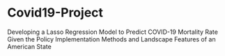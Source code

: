 # Covid19-Project
Developing a Lasso Regression Model to Predict COVID-19 Mortality Rate Given the Policy Implementation Methods and Landscape Features of an American State
